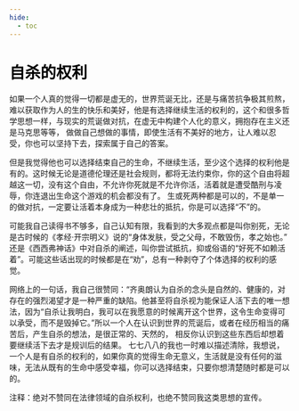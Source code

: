```yaml
---
hide:
  - toc
---
```


<div class="essay_sketch">
<div class="essay_sketch_margin"></div>
<h1 style="color: black">自杀的权利</h1>
<p>
如果一个人真的觉得一切都是虚无的，世界荒诞无比，还是与痛苦抗争极其煎熬，难以获取作为人的生的快乐和美好，他是有选择继续生活的权利的，这个和很多哲学思想一样，与现实的荒诞做对抗，在虚无中构建个人化的意义，拥抱存在主义还是马克思等等，
做做自己想做的事情，即使生活有不美好的地方，让人难以忍受，你也可以坚持下去，探索属于自己的答案。
</p>

<p>
但是我觉得他也可以选择结束自己的生命，不继续生活，至少这个选择的权利他是有的。这时候无论是道德伦理还是社会规则，都将无法约束你，你的这个自由将超越这一切，没有这个自由，不允许你死就是不允许你活，活着就是遭受酷刑与凌辱，你连退出生命这个游戏的机会都没有了。
生或死两种都是可以的，不是单一的做对抗，一定要让活着本身成为一种悲壮的抵抗，你是可以选择“不”的。
</p>

<p>
可能我自己读得书不够多，自己认知有限，我看到的大多观点都是叫你别死，无论是古时候的《孝经·开宗明义》说的“身体发肤，受之父母，不敢毁伤，孝之始也。” 
还是《西西弗神话》中对自杀的阐述，叫你尝试抵抗，抑或俗语的“好死不如赖活着”。可能这些话出现的时候都是在“劝”，总有一种剥夺了个体选择的权利的感觉。
</p>

<p>
网络上的一句话，我自己很赞同：“齐奥朗认为自杀的念头是自然的、健康的，对存在的强烈渴望才是一种严重的缺陷。他甚至将自杀视为能保证人活下去的唯一想法，因为“自杀让我明白，我可以在我愿意的时候离开这个世界，这令生命变得可以承受，而不是毁掉它。”所以一个人在认识到世界的荒诞后，或者在经历相当的痛苦后，产生自杀的想法，是很正常的、天然的，
相反你认识到这些东西后却想着要继续活下去才是规训后的结果。
七七八八的我也一时难以描述清除，我想说，一个人是有自杀的权利的，如果你真的觉得生命无意义，生活就是没有任何的滋味，无法从既有的生命中感受幸福，你可以选择结束，只要你想清楚随时都是可以的。
</p>

注释：绝对不赞同在法律领域的自杀权利，也绝不赞同我这类思想的宣传。

</div>
